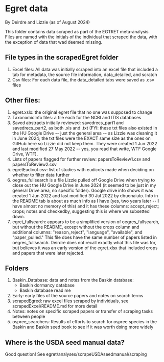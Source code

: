# Egret data
By Deirdre and Lizzie (as of August 2024)

This folder contains data scraped as part of the EGTRET meta-analysis. Files are named with the initials of the individual that scraped the data, with the exception of data that wad deemed missing.

## File types in the scrapedEgret folder
1. Excel files: All data was initially scraped into an excel file that included a tab for metadata, the source file information, data_detailed, and scratch
2. Csv files: For each data file, the data_detailed tabs were saved as .csv files

## Other files:
1. egret.xslx: the original egret file that no one was supposed to change
2. TaxonomicInfo files: a file each for the NCBI and ITIS databases
3. Saved abstracts initially reviewed: savedrecs_part1 and savedrecs_part2, as both .xls and .txt (FYI: these txt files also existed in the HU Google Drive -- just the general area -- as Lizzie was cleaning it in June 2024; the txt files were the EXACT same size as the ones on GitHub here so Lizzie did not keep them. They were created 1 Jun 2022 and last modified 27 May 2022 -- yes, you read that write, WTF Google Drive, WTF). 
4. Lists of papers flagged for further review: papersToReview1.csv and papersToReview2.csv
5. egretEudicot.csv: list of studies with eudicots made when deciding on whether to filter data further
6. oegres_fullsearch is a file Lizzie pulled off Google Drive when trying to close out the HU Google Drive in June 2024 (it seemed to be just in my general Drive area, no specific folder). Google drive info shows it was created 1 Jun 2022 and last modified 30 Jul 2022 by dbuonaiuto. Info in the README tab is about as much info as I have (yes, two years later -- I have almost no memory of this) and it has these columns: accept_reject; crops; notes and checkedby, suggesting this is where we subsetted down.
7. egret_fullsearch: appears to be a simplified version of oegres_fullsearch, but without the README, except without the crops column and additional columns: "reason_reject", "language", "available", and "paper_pulled." This file does have the same number of papers listed in oegres_fullsearch. Deirdre does not recall exactly what this file was for, but believes it was an early version of the egret.xlsx that included crops and papers that were later rejected.

## Folders

1. Baskin_Database: data and notes from the Baskin database:
   - Baskin dormancy database
   - Baskin database read me
2. Early: early files of the source papers and notes on search terms
3. scrapedEgred: raw excel files scraped by individuals, see scrapedExcel/README.md for more detail
4. Notes: notes on specific scraped papers or transfer of scraping tasks between people
5. ospree_searchers: Results of efforts to search for ospree species in the Baskin and Baskin seed book to see if it was worth doing more widely

## Where is the USDA seed manual data?
Good question! See egret/analyses/scrapeUSDAseedmanual/scraping